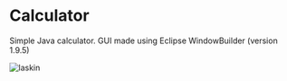 # Calculator
Simple Java calculator. GUI made using Eclipse WindowBuilder (version 1.9.5)

![laskin](https://user-images.githubusercontent.com/90515624/211040604-40b34c03-b6de-44db-bf6c-c51338b8d7c1.PNG)
